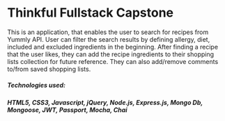 # Thinkful Fullstack Capstone

This is an application, that enables the user to search for recipes from Yummly API. User can filter the search results by defining allergy, diet, included and excluded ingredients in the beginning. After finding a recipe that the user likes, they can add the recipe ingredients to their shopping lists collection for future reference. They can also add/remove comments to/from saved shopping lists.

##### Technologies used: 
##### HTML5, CSS3, Javascript, jQuery, Node.js, Express.js, Mongo Db, Mongoose, JWT, Passport, Mocha, Chai